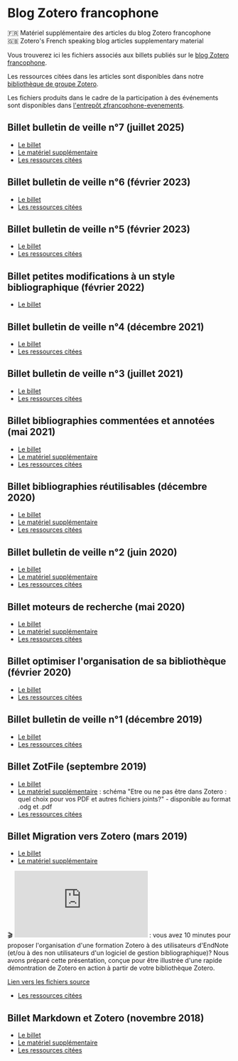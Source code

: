# Blog Zotero francophone

🇫🇷 Matériel supplémentaire des articles du blog Zotero francophone   
🇬🇧 Zotero's French speaking blog articles supplementary material

Vous trouverez ici les fichiers associés aux billets publiés sur le [blog Zotero francophone](https://zotero.hypotheses.org).

Les ressources citées dans les articles sont disponibles dans notre [bibliothèque de groupe Zotero](https://www.zotero.org/groups/2233096/zfrancophone).

Les fichiers produits dans le cadre de la participation à des événements sont disponibles dans [l'entrepôt zfrancophone-evenements](https://github.com/zfrancophone/zfrancophone-evenements).

## Billet bulletin de veille n°7 (juillet 2025)
* [Le billet](https://zotero.hypotheses.org/5552)
* [Le matériel supplémentaire](https://github.com/zfrancophone/zfrancophone-blog/tree/master/2025-07-bulletin-veille-07)
* [Les ressources citées](https://www.zotero.org/groups/2233096/zfrancophone/collections/HHRY7N5X)

## Billet bulletin de veille n°6 (février 2023)
* [Le billet](https://zotero.hypotheses.org/4685)
* [Les ressources citées](https://www.zotero.org/groups/2233096/zfrancophone/collections/R4EDC92F)

## Billet bulletin de veille n°5 (février 2023)
* [Le billet](https://zotero.hypotheses.org/4464)
* [Les ressources citées](https://www.zotero.org/groups/2233096/zfrancophone/collections/X9UXUUP5)

## Billet petites modifications à un style bibliographique (février 2022)
* [Le billet](https://zotero.hypotheses.org/3746)

## Billet bulletin de veille n°4 (décembre 2021)
* [Le billet](https://zotero.hypotheses.org/3434)
* [Les ressources citées](http://zotero.org/groups/2233096/collections/WZDPG7JC)

## Billet bulletin de veille n°3 (juillet 2021)
* [Le billet](https://zotero.hypotheses.org/3649)
* [Les ressources citées](https://www.zotero.org/groups/2233096/zfrancophone/collections/UIZZ3RDX)

## Billet bibliographies commentées et annotées (mai 2021)
* [Le billet](https://zotero.hypotheses.org/3556)
* [Le matériel supplémentaire](https://github.com/zfrancophone/zfrancophone-blog/tree/master/2021-05-bibliogr-annotees)
* [Les ressources citées](http://zotero.org/groups/2233096/collections/JAG7A4A2)


## Billet bibliographies réutilisables (décembre 2020)
* [Le billet](https://zotero.hypotheses.org/3503)
* [Le matériel supplémentaire](https://github.com/zfrancophone/zfrancophone-blog/tree/master/2020-12-bibliogr-reutilisables)
* [Les ressources citées](https://www.zotero.org/groups/2233096/zfrancophone/collections/XY2W8LPL)

## Billet bulletin de veille n°2 (juin 2020)
* [Le billet](https://zotero.hypotheses.org/3434)
* [Le matériel supplémentaire](https://github.com/zfrancophone/zfrancophone-blog/tree/master/2020-06-bulletin-veille-02)
* [Les ressources citées](https://www.zotero.org/groups/2233096/zfrancophone/collections/4WJY9TTS)

## Billet moteurs de recherche (mai 2020)
* [Le billet](https://zotero.hypotheses.org/3388)
* [Le matériel supplémentaire](https://github.com/zfrancophone/zfrancophone-blog/tree/master/2020-05-moteurs)
* [Les ressources citées](https://www.zotero.org/groups/2233096/zfrancophone/tags/zfrancophone_moteurs/library)

## Billet optimiser l'organisation de sa bibliothèque (février 2020)
* [Le billet](https://zotero.hypotheses.org/3298)
* [Les ressources citées](https://www.zotero.org/groups/2233096/zfrancophone/items/collectionKey/KKMX498D)

## Billet bulletin de veille n°1 (décembre 2019)
* [Le billet](https://zotero.hypotheses.org/2939)
* [Les ressources citées](https://www.zotero.org/groups/2233096/zfrancophone/items/collectionKey/JSXMHS9N)

## Billet ZotFile (septembre 2019)
* [Le billet](https://zotero.hypotheses.org/2838)
* [Le matériel supplémentaire](https://github.com/zfrancophone/zfrancophone-blog/tree/master/2019-09-zotfile) : schéma "Etre ou ne pas être dans Zotero : quel choix pour vos PDF et autres fichiers joints?" - disponible au format .odg et .pdf
* [Les ressources citées](https://www.zotero.org/groups/2233096/zfrancophone/tags/zfrancophone_zotfile/library)

## Billet Migration vers Zotero (mars 2019)
* [Le billet](https://zotero.hypotheses.org/2766)
* [Le matériel supplémentaire](https://github.com/zfrancophone/zfrancophone-blog/tree/master/2019-03-migration-endnote-zotero)

:clapper: ![Bande annonce en diaporama](https://github.com/zfrancophone/zfrancophone-blog/blob/master/2019-03-migration-endnote-zotero/bande_annonce_zotero_endnote/bande_annonce_zotero_endnote.pdf) : vous avez 10 minutes pour proposer l'organisation d'une formation Zotero à des utilisateurs d'EndNote (et/ou à des non utilisateurs d'un logiciel de gestion bibliographique)? Nous avons préparé cette présentation, conçue pour être illustrée d'une rapide démontration de Zotero en action à partir de votre bibliothèque Zotero.

[Lien vers les fichiers source](https://github.com/zfrancophone/zfrancophone-blog/tree/master/2019-03-migration-endnote-zotero/bande_annonce_zotero_endnote)
* [Les ressources citées](https://www.zotero.org/groups/2233096/zfrancophone/tags/zfrancophone_migration/library)

## Billet Markdown et Zotero (novembre 2018)
* [Le billet](https://zotero.hypotheses.org/2258)
* [Le matériel supplémentaire](https://github.com/zfrancophone/zfrancophone-blog/tree/master/2018-11-markdown)
* [Les ressources citées](https://www.zotero.org/groups/2233096/zfrancophone/tags/zfrancophone_markdown/library)
